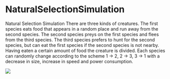 # NaturalSelectionSimulation
Natural Selection Simulation
There are three kinds of creatures. The first species eats food that appears in a random place and run away from the second species. The second species preys on the first species and flees from the third species. The third species prefers to hunt for the second species, but can eat the first species if the second species is not nearby. Having eaten a certain amount of food the creature is divided. Each species can randomly change according to the scheme 1 -> 2, 2 -> 3, 3 -> 1 with a decrease in size, increase in speed and power consumption.

![](https://sun9-66.userapi.com/c854520/v854520016/217a6b/20BNfETy0PA.jpg)
